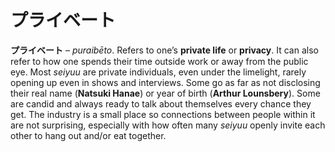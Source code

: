 # プライベート

**プライベート** – *puraibēto*. Refers to one’s **private life** or **privacy**. It can also refer to how one spends their time outside work or away from the public eye. Most *seiyuu* are private individuals, even under the limelight, rarely opening up even in shows and interviews. Some go as far as not disclosing their real name (**Natsuki Hanae**) or year of birth (**Arthur Lounsbery**). Some are candid and always ready to talk about themselves every chance they get. The industry is a small place so connections between people within it are not surprising, especially with how often many *seiyuu* openly invite each other to hang out and/or eat together.
